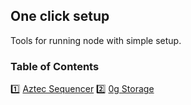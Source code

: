 ## One click setup

Tools for running node with simple setup.

### Table of Contents

1️⃣ [Aztec Sequencer](https://github.com/hnfdm/sh/blob/main/aztec-sequencer.md)
2️⃣ [0g Storage](#0g-storage)
